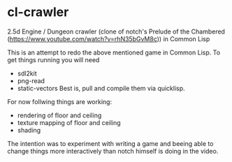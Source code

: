 # cl-crawler
2.5d Engine / Dungeon crawler (clone of notch's Prelude of the Chambered (https://www.youtube.com/watch?v=rhN35bGvM8c)) in Common Lisp

This is an attempt to redo the above mentioned game in Common Lisp. To get things running you will need
- sdl2kit
- png-read
- static-vectors
Best is, pull and compile them via quicklisp.

For now follwing things are working:
- rendering of floor and ceiling
- texture mapping of floor and ceiling
- shading
 
The intention was to experiment with writing a game and beeing able to change things more interactively than notch himself is doing in the video.



